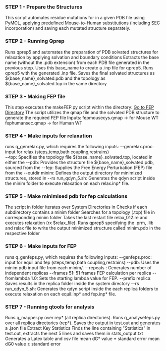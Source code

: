 ### STEP 1 - Prepare the Structures
This script automates residue mutations for in a given PDB file using PyMOL, applying predefined Mouse-to-Human substitutions (including SEC incorporation) and saving each mutated structure separately. 

### STEP 2 - Running Qprep
Runs qprep5 and automates the preparation of PDB solvated structures for relaxation by applying solvation and boundary conditions 
Extracts the base name (without the .pdb extension) from each PDB file generated in the previous step.
Uses this base_name to create a .inp file for qprep5.
Runs qprep5 with the generated .inp file.
Saves the final solvated structures as ${base_name}_solvated.pdb and the topology as ${base_name}_solvated.top in the same directory

### STEP 3 - Making FEP file
This step executes the makeFEP.py script within the directory:
[Go to FEP Directory](../../input/fep)
The script utilizes the qmap file and the solvated PDB structure to generate the required FEP file
Inputs:
fepmousecys.qmap → for Mouse WT
fephumansec.qmap → for Human WT

### STEP 4 - Make inputs for relaxation
 runs q_genrelax.py, which requires the following inputs:
--genrelax.proc: input for relax (steps,temp,bath coupling,restrains)  
--top: Specifies the topology file ${base_name}_solvated.top, located in either the 
--pdb: Provides the structure file ${base_name}_solvated.pdb, sourced from the 
--fep: Supplies the Free Energy Perturbation (FEP) file from the 
--outdir minim: Defines the output directory for minimized structures, stored in 
--rs run_qdyn_5.sh: Generates the qdyn script inside the minim folder to execute relaxation on each relax.inp* file.

### STEP 5 - Make minimised pdb for fep calculations
The script in folder iterates over System Directories in 
Checks if each subdirectory contains a minim folder
Searches for a topology (.top) file in corresponding minim folder
Takes the last restart file relax_012.re and executes relaxation (rx $relax_file).
Runs qprep5 specifying the .prm, .lib and relax file to write the output minimized structure called minim.pdb in the respective folder

### STEP 6 - Make inputs for FEP 
runs q_genfeps.py, which requires the following inputs:
--genfeps.proc: input for equil and fep (steps,temp,bath coupling,restrains) 
--pdb: Uses the minim.pdb input file from each minim/.
--repeats : Generates number of independent replicas
--frames 51: 51 frames FEP calculation per replica
--fromlambda 1.0: Sets the starting lambda value for FEP.
--prefix replica: Saves results in the replica folder inside the system directory
--rs run_qdyn_5.sh: Generates the qdyn script inside the each replica folders to execute relaxation on each equil.inp* and fep.inp* file.

### STEP 7 - Running qtools for analysis
Runs q_mapper.py over rep* (all replica directories).
Runs q_analysefeps.py over all replica directories (rep*).
Saves the output in test.out and generates a .json file 
Extract Key Statistics
Finds the line containing "Statistics" in test.out, extracts the next 5 lines and saves them in stats_output.txt
Generates a Latex table and csv file
mean dG* value ± standard error 
mean dG0 value ± standard error

